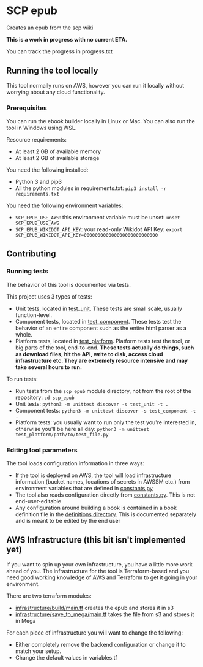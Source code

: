 # SCP epub

Creates an epub from the scp wiki

**This is a work in progress with no current ETA.**

You can track the progress in progress.txt

## Running the tool locally

This tool normally runs on AWS, however you can run it locally without worrying about any cloud functionality.

### Prerequisites

You can run the ebook builder locally in Linux or Mac. You can also run the tool in Windows using WSL.

Resource requirements:

* At least 2 GB of available memory
* At least 2 GB of available storage

You need the following installed:

* Python 3 and pip3
* All the python modules in requirements.txt: `pip3 install -r requirements.txt`

You need the following environment variables:

* `SCP_EPUB_USE_AWS`: this environment variable must be unset: `unset SCP_EPUB_USE_AWS`
* `SCP_EPUB_WIKIDOT_API_KEY`: your read-only Wikidot API Key: `export SCP_EPUB_WIKIDOT_API_KEY=000000000000000000000000000`

## Contributing

### Running tests

The behavior of this tool is documented via tests.

This project uses 3 types of tests:

* Unit tests, located in [test_unit](/scp_epub/test_unit). These tests are small scale, usually function-level.
* Component tests, located in [test_component](/scp_epub/test_component). These tests test the behavior of an entire component such as the entire html parser as a whole.
* Platform tests, located in [test_platform](/scp_epub/test_platform). Platform tests test the tool, or big parts of the tool, end-to-end. **These tests actually do things, such as download files, hit the API, write to disk, access cloud infrastructure etc. They are extremely resource intensive and may take several hours to run.**

To run tests:

* Run tests from the `scp_epub` module directory, not from the root of the repository: `cd scp_epub`
* Unit tests: `python3 -m unittest discover -s test_unit -t .`
* Component tests: `python3 -m unittest discover -s test_component -t .`
* Platform tests: you usually want to run only the test you're interested in, otherwise you'll be here all day: `python3 -m unittest test_platform/path/to/test_file.py`

### Editing tool parameters

The tool loads configuration information in three ways:

* If the tool is deployed on AWS, the tool will load infrastructure information (bucket names, locations of secrets in AWSSM etc.) from environment variables that are defined in [constants.py](/scp_epub/constants.py)
* The tool also reads configuration directly from [constants.py](/scp_epub/constants.py). This is not end-user-editable
* Any configuration around building a book is contained in a book definition file in the [definitions directory](/definitions). This is documented separately and is meant to be edited by the end user

## AWS Infrastructure (this bit isn't implemented yet)

If you want to spin up your own infrastructure, you have a little more work ahead of you. The infrastructure for the tool is Terraform-based and you need good working knowledge of AWS and Terraform to get it going in your environment.

There are two terraform modules:

* [infrastructure/build/main.tf](/infrastructure/build/main.tf) creates the epub and stores it in s3
* [infrastructure/save_to_mega/main.tf](/infrastructure/save_to_mega/main.tf) takes the file from s3 and stores it in Mega

For each piece of infrastructure you will want to change the following:

* Either completely remove the backend configuration or change it to match your setup.
* Change the default values in variables.tf
